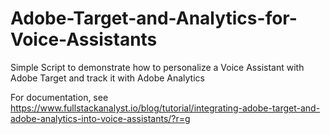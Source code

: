 # Adobe-Target-and-Analytics-for-Voice-Assistants
Simple Script to demonstrate how to personalize a Voice Assistant with Adobe Target and track it with Adobe Analytics

For documentation, see https://www.fullstackanalyst.io/blog/tutorial/integrating-adobe-target-and-adobe-analytics-into-voice-assistants/?r=g
